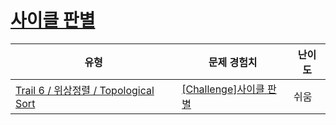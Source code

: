 # [사이클 판별](https://www.codetree.ai/trails/complete/curated-cards/challenge-detect-cycle)

|유형|문제 경험치|난이도|
|---|---|---|
|[Trail 6 / 위상정렬 / Topological Sort](https://www.codetree.ai/trail-info/intermediate-high/)|[[Challenge]사이클 판별](https://www.codetree.ai/trails/complete/curated-cards/challenge-detect-cycle/)|쉬움|

